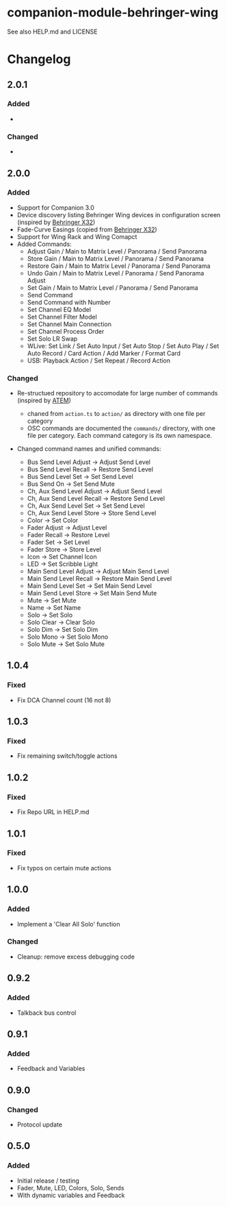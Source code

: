 # companion-module-behringer-wing

See also HELP.md and LICENSE

# Changelog

## 2.0.1

### Added

-

### Changed

-

## 2.0.0

### Added

- Support for Companion 3.0
- Device discovery listing Behringer Wing devices in configuration screen (inspired by [Behringer X32](https://github.com/bitfocus/companion-module-behringer-x32/tree/master))
- Fade-Curve Easings (copied from [Behringer X32](https://github.com/bitfocus/companion-module-behringer-x32/tree/master))
- Support for Wing Rack and Wing Comapct
- Added Commands:
  - Adjust Gain / Main to Matrix Level / Panorama / Send Panorama
  - Store Gain / Main to Matrix Level / Panorama / Send Panorama
  - Restore Gain / Main to Matrix Level / Panorama / Send Panorama
  - Undo Gain / Main to Matrix Level / Panorama / Send Panorama Adjust
  - Set Gain / Main to Matrix Level / Panorama / Send Panorama
  - Send Command
  - Send Command with Number
  - Set Channel EQ Model
  - Set Channel Filter Model
  - Set Channel Main Connection
  - Set Channel Process Order
  - Set Solo LR Swap
  - WLive: Set Link / Set Auto Input / Set Auto Stop / Set Auto Play / Set Auto Record / Card Action / Add Marker / Format Card
  - USB: Playback Action / Set Repeat / Record Action

### Changed

- Re-structued repository to accomodate for large number of commands (inspired by [ATEM](https://github.com/bitfocus/companion-module-bmd-atem))

  - chaned from `action.ts` to `action/` as directory with one file per category
  - OSC commands are documented the `commands/` directory, with one file per category. Each command category is its own namespace.

- Changed command names and unified commands:
  - Bus Send Level Adjust -> Adjust Send Level
  - Bus Send Level Recall -> Restore Send Level
  - Bus Send Level Set -> Set Send Level
  - Bus Send On -> Set Send Mute
  - Ch, Aux Send Level Adjust -> Adjust Send Level
  - Ch, Aux Send Level Recall -> Restore Send Level
  - Ch, Aux Send Level Set -> Set Send Level
  - Ch, Aux Send Level Store -> Store Send Level
  - Color -> Set Color
  - Fader Adjust -> Adjust Level
  - Fader Recall -> Restore Level
  - Fader Set -> Set Level
  - Fader Store -> Store Level
  - Icon -> Set Channel Icon
  - LED -> Set Scribble Light
  - Main Send Level Adjust -> Adjust Main Send Level
  - Main Send Level Recall -> Restore Main Send Level
  - Main Send Level Set -> Set Main Send Level
  - Main Send Level Store -> Set Main Send Mute
  - Mute -> Set Mute
  - Name -> Set Name
  - Solo -> Set Solo
  - Solo Clear -> Clear Solo
  - Solo Dim -> Set Solo Dim
  - Solo Mono -> Set Solo Mono
  - Solo Mute -> Set Solo Mute

## 1.0.4

### Fixed

- Fix DCA Channel count (16 not 8)

## 1.0.3

### Fixed

- Fix remaining switch/toggle actions

## 1.0.2

### Fixed

- Fix Repo URL in HELP.md

## 1.0.1

### Fixed

- Fix typos on certain mute actions

## 1.0.0

### Added

- Implement a 'Clear All Solo' function

### Changed

- Cleanup: remove excess debugging code

## 0.9.2

### Added

- Talkback bus control

## 0.9.1

### Added

- Feedback and Variables

## 0.9.0

### Changed

- Protocol update

## 0.5.0

### Added

- Initial release / testing
- Fader, Mute, LED, Colors, Solo, Sends
- With dynamic variables and Feedback
